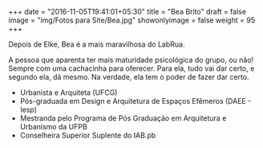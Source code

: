 +++
date = "2016-11-05T19:41:01+05:30"
title = "Bea Brito"
draft = false
image = "img/Fotos para Site/Bea.jpg"
showonlyimage = false
weight = 95
+++

Depois de Elke, Bea é a mais maravilhosa do LabRua.

<!--more-->

A pessoa que aparenta ter mais maturidade psicológica do grupo, ou não! Sempre com uma cachacinha para oferecer. Para ela, tudo vai dar certo, e segundo ela, dá mesmo. Na verdade, ela tem o poder de fazer dar certo.

* Urbanista e Arquiteta (UFCG)
* Pós-graduada em Design e Arquitetura de Espaços Efêmeros (DAEE - Iesp)
* Mestranda pelo Programa de Pós Graduação em Arquitetura e Urbanismo da UFPB
* Conselheira Superior Suplente do IAB.pb
